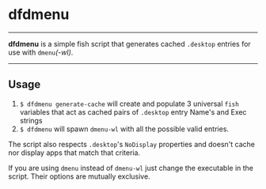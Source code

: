 # dfdmenu

---

**dfdmenu** is a simple fish script that generates cached `.desktop` entries for use with `dmenu`*(-wl)*.

---

## Usage

1. `$ dfdmenu generate-cache` will create and populate 3 universal `fish` variables that act as cached pairs of `.desktop` entry Name's and Exec strings
2. `$ dfdmenu` will spawn `dmenu-wl` with all the possible valid entries.

The script also respects `.desktop`'s `NoDisplay` properties and doesn't cache nor display apps that match that criteria.

If you are using `dmenu` instead of `dmenu-wl` just change the executable in the script. Their options are mutually exclusive.
